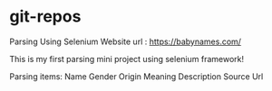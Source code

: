 # git-repos
Parsing Using Selenium
Website url : https://babynames.com/

This is my first parsing mini project using selenium framework!

Parsing items:
Name
Gender
Origin
Meaning
Description
Source Url

